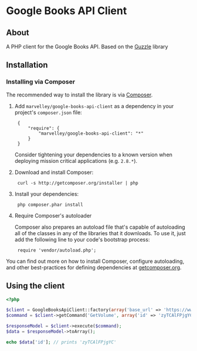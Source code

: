 Google Books API Client
=======================

About
-----
A PHP client for the Google Books API. Based on the [Guzzle](http://guzzlephp.org/) library

Installation
------------

### Installing via Composer

The recommended way to install the library is via [Composer](http://getcomposer.org).

1. Add ``marvelley/google-books-api-client`` as a dependency in your project's ``composer.json`` file:

        {
            "require": {
                "marvelley/google-books-api-client": "*"
            }
        }

    Consider tightening your dependencies to a known version when deploying mission critical applications (e.g. ``2.8.*``).

2. Download and install Composer:

        curl -s http://getcomposer.org/installer | php

3. Install your dependencies:

        php composer.phar install

4. Require Composer's autoloader

    Composer also prepares an autoload file that's capable of autoloading all of the classes in any of the libraries that it downloads. To use it, just add the following line to your code's bootstrap process:

        require 'vendor/autoload.php';

You can find out more on how to install Composer, configure autoloading, and other best-practices for defining dependencies at [getcomposer.org](http://getcomposer.org).


Using the client
----------------

```php
<?php

$client = GoogleBooksApiClient::factory(array('base_url' => 'https://www.googleapis.com'));
$command = $client->getCommand('GetVolume', array('id' => 'zyTCAlFPjgYC'));

$responseModel = $client->execute($command);
$data = $responseModel->toArray();

echo $data['id']; // prints 'zyTCAlFPjgYC'
```